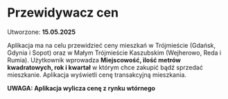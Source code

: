 # Przewidywacz cen

Utworzone: **15.05.2025**

Aplikacja ma na celu przewidzieć ceny mieszkań w Trójmieście (Gdańsk, Gdynia i Sopot) oraz w Małym Trójmieście Kaszubskim (Wejherowo, Reda i Rumia). Użytkownik wprowadza **Miejscowość, ilość metrów kwadratowych, rok i kwartał** w którym chce zakupić bądź sprzedać mieszkanie. Aplikacja wyświetli cenę transakcyjną mieszkania. 

**UWAGA: Aplikacja wylicza cenę z rynku wtórnego**